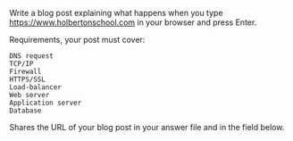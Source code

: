 Write a blog post explaining what happens when you type https://www.holbertonschool.com in your browser and press Enter.

Requirements, your post must cover:

    DNS request
    TCP/IP
    Firewall
    HTTPS/SSL
    Load-balancer
    Web server
    Application server
    Database

Shares the URL of your blog post in your answer file and in the field below.

